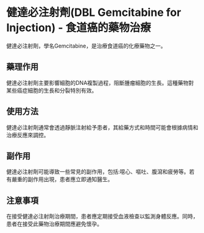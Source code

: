 # 健達必注射劑(DBL Gemcitabine for Injection) - 食道癌的藥物治療 
健達必注射劑，學名Gemcitabine，是治療食道癌的化療藥物之一。

## 藥理作用
健達必注射劑主要影響細胞的DNA複製過程，阻斷腫瘤細胞的生長。這種藥物對某些癌症細胞的生長和分裂特別有效。

## 使用方法 
健達必注射劑通常會透過靜脈注射給予患者，其給藥方式和時間可能會根據病情和治療反應來調控。

## 副作用 
健達必注射劑可能導致一些常見的副作用，包括:噁心、嘔吐、腹瀉和疲勞等。若有嚴重的副作用出現，患者應立即通知醫生。

## 注意事項 
在接受健達必注射劑治療期間，患者應定期接受血液檢查以監測身體反應。同時，患者在接受此藥物治療期間應避免懷孕。